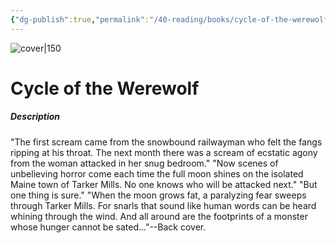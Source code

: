 ```yaml
---
{"dg-publish":true,"permalink":"/40-reading/books/cycle-of-the-werewolf-stephen-king/","title":"Cycle of the Werewolf"}
---
```



![cover|150](http://books.google.com/books/content?id=cadUcAAACAAJ&printsec=frontcover&img=1&zoom=1&source=gbs_api)

# Cycle of the Werewolf
##### Description
"The first scream came from the snowbound railwayman who felt the fangs ripping at his throat. The next month there was a scream of ecstatic agony from the woman attacked in her snug bedroom." "Now scenes of unbelieving horror come each time the full moon shines on the isolated Maine town of Tarker Mills. No one knows who will be attacked next." "But one thing is sure." "When the moon grows fat, a paralyzing fear sweeps through Tarker Mills. For snarls that sound like human words can be heard whining through the wind. And all around are the footprints of a monster whose hunger cannot be sated..."--Back cover.